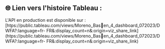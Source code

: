 ## 🌐 Lien vers l'histoire Tableau : 

L'API en production est disponible sur : [htps://public.tableau.com/views/Moreno_Bas􀆟en_4_dashboard_072023/DWFA?:language=fr-
FR&:display_count=n&:origin=viz_share_link](htps://public.tableau.com/views/Moreno_Bas􀆟en_4_dashboard_072023/DWFA?:language=fr-
FR&:display_count=n&:origin=viz_share_link)